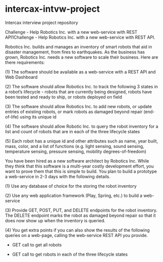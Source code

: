 # intercax-intvw-project
Intercax interview project repository

Challenge - Help Robotics Inc. with a new web-service with REST API1Challenge - Help Robotics Inc. with a new web-service with REST API.

Robotics Inc. builds and manages an inventory of smart robots that aid in disaster management, from fires to earthquakes. As the business has grown, Robotics Inc. needs a new software to scale their business. Here are there requirements:

(1) The software should be available as a web-service with a REST API and Web
Dashboard

(2) The software should allow Robotics Inc. to track the following 3 states in a robot’s
lifecycle - robots that are currently being designed, robots have been tested and ready to
ship, or robots deployed on field

(3) The software should allow Robotics Inc. to add new robots, or update entries of
existing robots, or mark robots as damaged beyond repair (end-of-life) using its unique
id

(4) The software should allow Robotic Inc. to query the robot inventory for a list and
count of robots that are in each of the three lifecycle states

(5) Each robot has a unique id and other attributes such as name, year built, mass,
color, and a list of functions (e.g. light sensing, sound sensing, temperature sensing,
pressure sensing, mobility degrees-of-freedom)

You have been hired as a new software architect by Robotics Inc. While they think that
this software is a multi-year costly development effort, you want to prove them that this
is simple to build. You plan to build a prototype a web-service in 2-3 days with the
following details.

(1) Use any database of choice for the storing the robot inventory

(2) Use any web application framework (Play, Spring, etc.) to build a web-service

(3) Provide GET, POST, PUT, and DELETE endpoints for the robot inventory. The DELETE endpoint marks the robot as damaged beyond repair so that it does now show up when the inventory is queried.

(4) You get extra points if you can also show the results of the following queries on a web-page, calling the web-service REST API you provide.

- GET call to get all robots

- GET call to get robots in each of the three lifecycle states